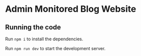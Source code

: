 
  # Admin Monitored Blog Website

  ## Running the code

  Run `npm i` to install the dependencies.

  Run `npm run dev` to start the development server.
  
